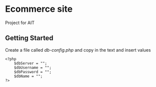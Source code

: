 # Ecommerce site
Project for AIT

## Getting Started
Create a file called *db-config.php* and copy in the text and insert values
```
<?php
    $dbServer = "";
    $dbUsername = "";
    $dbPassword = "";
    $dbName = "";
?>
```
